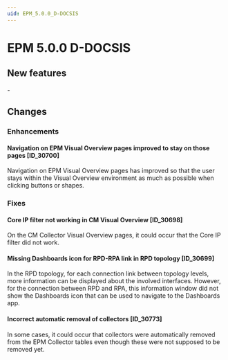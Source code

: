 ```yaml
---
uid: EPM_5.0.0_D-DOCSIS
---
```


# EPM 5.0.0 D-DOCSIS

## New features

\-

## Changes

### Enhancements

#### Navigation on EPM Visual Overview pages improved to stay on those pages \[ID_30700\]

Navigation on EPM Visual Overview pages has improved so that the user stays within the Visual Overview environment as much as possible when clicking buttons or shapes.

### Fixes

#### Core IP filter not working in CM Visual Overview \[ID_30698\]

On the CM Collector Visual Overview pages, it could occur that the Core IP filter did not work.

#### Missing Dashboards icon for RPD-RPA link in RPD topology \[ID_30699\]

In the RPD topology, for each connection link between topology levels, more information can be displayed about the involved interfaces. However, for the connection between RPD and RPA, this information window did not show the Dashboards icon that can be used to navigate to the Dashboards app.

#### Incorrect automatic removal of collectors \[ID_30773\]

In some cases, it could occur that collectors were automatically removed from the EPM Collector tables even though these were not supposed to be removed yet.
